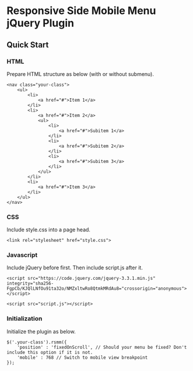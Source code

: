 # Responsive Side Mobile Menu jQuery Plugin

## Quick Start

### HTML
Prepare HTML structure as below (with or without submenu).
```
<nav class="your-class">
	<ul>
		<li>
			<a href="#">Item 1</a>
		</li>
		<li>
			<a href="#">Item 2</a>
			<ul>
				<li>
					<a href="#">Subitem 1</a>
				</li>
				<li>
					<a href="#">Subitem 2</a>
				</li>
				<li>
					<a href="#">Subitem 3</a>
				</li>
			</ul>
		</li>
		<li>
			<a href="#">Item 3</a>
		</li>
	</ul>
</nav>
```
### CSS
Include style.css into a page head.

```
<link rel="stylesheet" href="style.css">
```

### Javascript
Include jQuery before </body> first. Then include script.js after it.

```
<script src="https://code.jquery.com/jquery-3.3.1.min.js" integrity="sha256-FgpCb/KJQlLNfOu91ta32o/NMZxltwRo8QtmkMRdAu8="crossorigin="anonymous"></script>

<script src="script.js"></script>
```

### Initialization
Initialize the plugin as below.

```
$('.your-class').rsmm({
	'position' : 'fixedOnScroll', // Should your menu be fixed? Don't include this option if it is not.
	'mobile' : 768 // Switch to mobile view breakpoint
});
```

